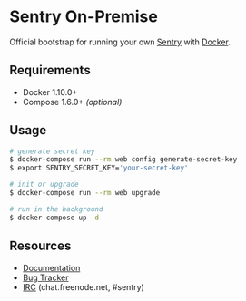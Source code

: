# Sentry On-Premise

Official bootstrap for running your own [Sentry](https://getsentry.com/) with [Docker](https://www.docker.com/).

## Requirements

 * Docker 1.10.0+
 * Compose 1.6.0+ _(optional)_

## Usage

```bash
# generate secret key
$ docker-compose run --rm web config generate-secret-key
$ export SENTRY_SECRET_KEY='your-secret-key'

# init or upgrade
$ docker-compose run --rm web upgrade

# run in the background
$ docker-compose up -d
```

## Resources

 * [Documentation](https://docs.getsentry.com/on-premise/server/installation/docker/)
 * [Bug Tracker](https://github.com/getsentry/onpremise)
 * [IRC](irc://chat.freenode.net/sentry) (chat.freenode.net, #sentry)
